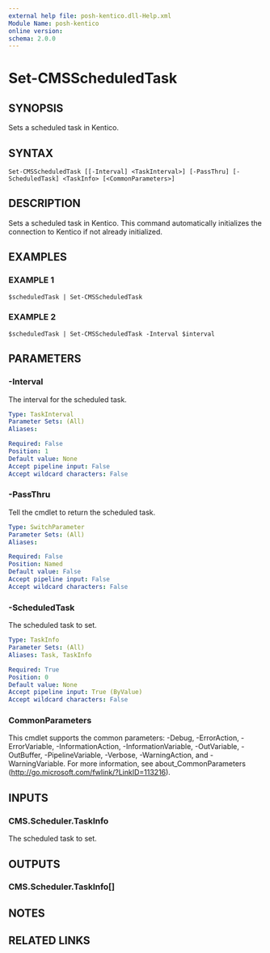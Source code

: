 ```yaml
---
external help file: posh-kentico.dll-Help.xml
Module Name: posh-kentico
online version:
schema: 2.0.0
---
```


# Set-CMSScheduledTask

## SYNOPSIS
Sets a scheduled task in Kentico.

## SYNTAX

```
Set-CMSScheduledTask [[-Interval] <TaskInterval>] [-PassThru] [-ScheduledTask] <TaskInfo> [<CommonParameters>]
```

## DESCRIPTION
Sets a scheduled task in Kentico.
This command automatically initializes the connection to Kentico if not already initialized.

## EXAMPLES

### EXAMPLE 1
```
$scheduledTask | Set-CMSScheduledTask
```

### EXAMPLE 2
```
$scheduledTask | Set-CMSScheduledTask -Interval $interval
```

## PARAMETERS

### -Interval
The interval for the scheduled task.

```yaml
Type: TaskInterval
Parameter Sets: (All)
Aliases:

Required: False
Position: 1
Default value: None
Accept pipeline input: False
Accept wildcard characters: False
```

### -PassThru
Tell the cmdlet to return the scheduled task.

```yaml
Type: SwitchParameter
Parameter Sets: (All)
Aliases:

Required: False
Position: Named
Default value: False
Accept pipeline input: False
Accept wildcard characters: False
```

### -ScheduledTask
The scheduled task to set.

```yaml
Type: TaskInfo
Parameter Sets: (All)
Aliases: Task, TaskInfo

Required: True
Position: 0
Default value: None
Accept pipeline input: True (ByValue)
Accept wildcard characters: False
```

### CommonParameters
This cmdlet supports the common parameters: -Debug, -ErrorAction, -ErrorVariable, -InformationAction, -InformationVariable, -OutVariable, -OutBuffer, -PipelineVariable, -Verbose, -WarningAction, and -WarningVariable.
For more information, see about_CommonParameters (http://go.microsoft.com/fwlink/?LinkID=113216).

## INPUTS

### CMS.Scheduler.TaskInfo
The scheduled task to set.

## OUTPUTS

### CMS.Scheduler.TaskInfo[]

## NOTES

## RELATED LINKS
